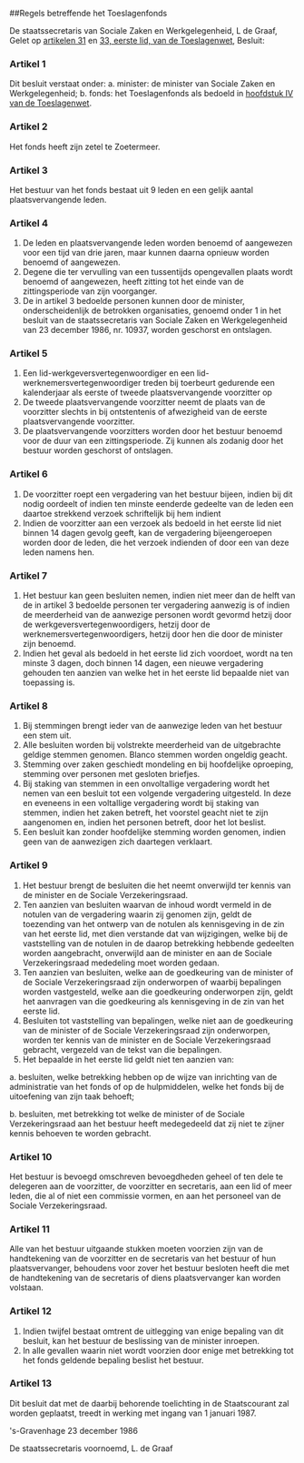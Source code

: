 <meta http-equiv='Content-Type' content='text/html; charset=utf-8' />

##Regels betreffende het Toeslagenfonds 

De staatssecretaris van Sociale Zaken en Werkgelegenheid, L de Graaf,  
Gelet op [artikelen 31](../../../../../../wet/toeslagenwet/BWBR0004043/README.md) en [33, eerste lid, van de Toeslagenwet](../../../../../../wet/toeslagenwet/BWBR0004043/README.md),
Besluit:    

### Artikel  1  

Dit besluit verstaat onder:   a. minister:   de minister van Sociale Zaken en Werkgelegenheid;    b. fonds:   het Toeslagenfonds als bedoeld in [hoofdstuk IV van de Toeslagenwet](../../../../../../wet/toeslagenwet/BWBR0004043/README.md).    

### Artikel  2  

Het fonds heeft zijn zetel te Zoetermeer. 

### Artikel  3  

Het bestuur van het fonds bestaat uit 9 leden en een gelijk aantal plaatsvervangende leden. 

### Artikel  4  

1.  De leden en plaatsvervangende leden worden benoemd of aangewezen voor een tijd van drie jaren, maar kunnen daarna opnieuw worden benoemd of aangewezen.   
2.  Degene die ter vervulling van een tussentijds opengevallen plaats wordt benoemd of aangewezen, heeft zitting tot het einde van de zittingsperiode van zijn voorganger.   
3.  De in artikel 3 bedoelde personen kunnen door de minister, onderscheidenlijk de betrokken organisaties, genoemd onder 1 in het besluit van de staatssecretaris van Sociale Zaken en Werkgelegenheid van 23 december 1986, nr. 10937, worden geschorst en ontslagen.  

### Artikel  5  

1.  Een lid-werkgeversvertegenwoordiger en een lid-werknemersvertegenwoordiger treden bij toerbeurt gedurende een kalenderjaar als eerste of tweede plaatsvervangende voorzitter op   
2.  De tweede plaatsvervangende voorzitter neemt de plaats van de voorzitter slechts in bij ontstentenis of afwezigheid van de eerste plaatsvervangende voorzitter.   
3.  De plaatsvervangende voorzitters worden door het bestuur benoemd voor de duur van een zittingsperiode. Zij kunnen als zodanig door het bestuur worden geschorst of ontslagen.  

### Artikel  6  

1.  De voorzitter roept een vergadering van het bestuur bijeen, indien bij dit nodig oordeelt of indien ten minste eenderde gedeelte van de leden een daartoe strekkend verzoek schriftelijk bij hem indient   
2.  Indien de voorzitter aan een verzoek als bedoeld in het eerste lid niet binnen 14 dagen gevolg geeft, kan de vergadering bijeengeroepen worden door de leden, die het verzoek indienden of door een van deze leden namens hen.  

### Artikel  7  

1.  Het bestuur kan geen besluiten nemen, indien niet meer dan de helft van de in artikel 3 bedoelde personen ter vergadering aanwezig is of indien de meerderheid van de aanwezige personen wordt gevormd hetzij door de werkgeversvertegenwoordigers, hetzij door de werknemersvertegenwoordigers, hetzij door hen die door de minister zijn benoemd.   
2.  Indien het geval als bedoeld in het eerste lid zich voordoet, wordt na ten minste 3 dagen, doch binnen 14 dagen, een nieuwe vergadering gehouden ten aanzien van welke het in het eerste lid bepaalde niet van toepassing is.  

### Artikel  8  

1.  Bij stemmingen brengt ieder van de aanwezige leden van het bestuur een stem uit.   
2.  Alle besluiten worden bij volstrekte meerderheid van de uitgebrachte geldige stemmen genomen. Blanco stemmen worden ongeldig geacht.   
3.  Stemming over zaken geschiedt mondeling en bij hoofdelijke oproeping, stemming over personen met gesloten briefjes.   
4.  Bij staking van stemmen in een onvoltallige vergadering wordt het nemen van een besluit tot een volgende vergadering uitgesteld. In deze en eveneens in een voltallige vergadering wordt bij staking van stemmen, indien het zaken betreft, het voorstel geacht niet te zijn aangenomen en, indien het personen betreft, door het lot beslist.   
5.  Een besluit kan zonder hoofdelijke stemming worden genomen, indien geen van de aanwezigen zich daartegen verklaart.  

### Artikel  9  

1.  Het bestuur brengt de besluiten die het neemt onverwijld ter kennis van de minister en de Sociale Verzekeringsraad.   
2.  Ten aanzien van besluiten waarvan de inhoud wordt vermeld in de notulen van de vergadering waarin zij genomen zijn, geldt de toezending van het ontwerp van de notulen als kennisgeving in de zin van het eerste lid, met dien verstande dat van wijzigingen, welke bij de vaststelling van de notulen in de daarop betrekking hebbende gedeelten worden aangebracht, onverwijld aan de minister en aan de Sociale Verzekeringsraad mededeling moet worden gedaan.   
3.  Ten aanzien van besluiten, welke aan de goedkeuring van de minister of de Sociale Verzekeringsraad zijn onderworpen of waarbij bepalingen worden vastgesteld, welke aan die goedkeuring onderworpen zijn, geldt het aanvragen van die goedkeuring als kennisgeving in de zin van het eerste lid.   
4.  Besluiten tot vaststelling van bepalingen, welke niet aan de goedkeuring van de minister of de Sociale Verzekeringsraad zijn onderworpen, worden ter kennis van de minister en de Sociale Verzekeringsraad gebracht, vergezeld van de tekst van die bepalingen.   
5.  Het bepaalde in het eerste lid geldt niet ten aanzien van: 

a. besluiten, welke betrekking hebben op de wijze van inrichting van de administratie van het fonds of op de hulpmiddelen, welke het fonds bij de uitoefening van zijn taak behoeft;  

b. besluiten, met betrekking tot welke de minister of de Sociale Verzekeringsraad aan het bestuur heeft medegedeeld dat zij niet te zijner kennis behoeven te worden gebracht.    

### Artikel  10  

Het bestuur is bevoegd omschreven bevoegdheden geheel of ten dele te delegeren aan de voorzitter, de voorzitter en secretaris, aan een lid of meer leden, die al of niet een commissie vormen, en aan het personeel van de Sociale Verzekeringsraad. 

### Artikel  11  

Alle van het bestuur uitgaande stukken moeten voorzien zijn van de handtekening van de voorzitter en de secretaris van het bestuur of hun plaatsvervanger, behoudens voor zover het bestuur besloten heeft die met de handtekening van de secretaris of diens plaatsvervanger kan worden volstaan. 

### Artikel  12  

1.  Indien twijfel bestaat omtrent de uitlegging van enige bepaling van dit besluit, kan het bestuur de beslissing van de minister inroepen.   
2.  In alle gevallen waarin niet wordt voorzien door enige met betrekking tot het fonds geldende bepaling beslist het bestuur.  

### Artikel  13  

Dit besluit dat met de daarbij behorende toelichting in de Staatscourant zal worden geplaatst, treedt in werking met ingang van 1 januari 1987. 

's-Gravenhage 
23 december 1986    

De 
staatssecretaris voornoemd, 
L. de  Graaf      
